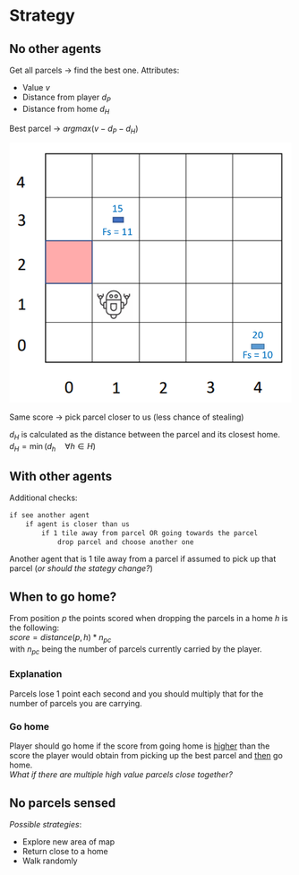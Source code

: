 # Strategy

## No other agents
Get all parcels &#8594; find the best one.
Attributes:
- Value $v$
- Distance from player $d_P$
- Distance from home $d_H$

Best parcel &#8594; $argmax(v - d_P - d_H)$

![Stategy](./img/strategy1.png)

Same score &#8594; pick parcel closer to us (less chance of stealing)

$d_H$ is calculated as the distance between the parcel and its closest home. <br>
$d_H = \min(d_h \quad \forall h \in H)$

## With other agents
Additional checks:
```
if see another agent
    if agent is closer than us
        if 1 tile away from parcel OR going towards the parcel
            drop parcel and choose another one
```
Another agent that is 1 tile away from a parcel if assumed to pick up that parcel (*or should the stategy change?*)

## When to go home?
From position $p$ the points scored when dropping the parcels in a home $h$ is the following: <br>
$score = distance(p, h) * n_{pc}$ <br>
with $n_{pc}$ being the number of parcels currently carried by the player.

### Explanation
Parcels lose 1 point each second and you should multiply that for the number of parcels you are carrying.

### Go home
Player should go home if the score from going home is <u>higher</u> than the score the player would obtain from picking up the best parcel and <u>then</u> go home. <br>
*What if there are multiple high value parcels close together?*

## No parcels sensed
*Possible strategies*:
- Explore new area of map
- Return close to a home
- Walk randomly

